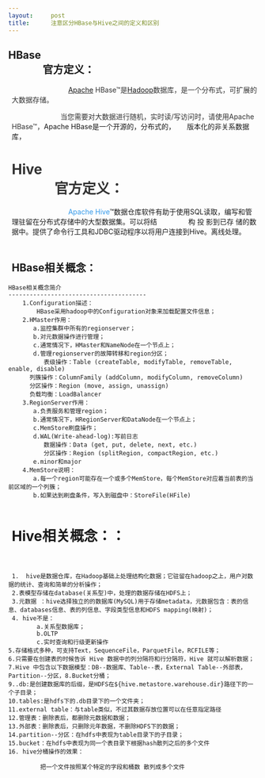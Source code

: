 ```yaml
---
layout:     post
title:      注意区分HBase与Hive之间的定义和区别
---
```

<div id="article_content" class="article_content clearfix csdn-tracking-statistics" data-pid="blog" data-mod="popu_307" data-dsm="post">
								            <link rel="stylesheet" href="https://csdnimg.cn/release/phoenix/template/css/ck_htmledit_views-f76675cdea.css">
						<div class="htmledit_views" id="content_views">
                <h2>HBase<br>
              官方定义：</h2>

<p style="margin-left:7px;"><span style="color:#333333;">                             <a class="externalLink" href="http://www.apache.org/" rel="nofollow">Apache</a> HBase™是<a class="externalLink" href="http://hadoop.apache.org/" rel="nofollow">Hadoop</a>数据库，是一个分布式，可扩展的大数据存储。</span></p>

<p style="margin-left:7px;"><span style="color:#333333;">                         当您需要对大数据进行随机，实时读/写访问时，请使用Apache HBase™，</span>Apache HBase是一个开源的，分布式的，      版本化的非关系数据库，</p>

<h1 style="margin-left:7px;"><span style="color:#333333;">Hive<br>
             官方定义：</span></h1>

<p style="margin-left:7px;">                             <span style="color:#3399ea;">Apache Hive</span>™数据仓库软件有助于使用SQL读取，编写和管理驻留在分布式存储中的大型数据集。可以将结                构 投 影到已存 储的数据中。提供了命令行工具和JDBC驱动程序以将用户连接到Hive。离线处理。<br>
 </p>

<h2 style="margin-left:7px;">HBase相关概念：</h2>

<pre class="has">
<code class="language-ruby">HBase相关概念简介
---------------------------------------
    1.Configuration描述：
        HBase采用hadoop中的Configuration对象来加载配置文件信息；
    2.HMaster作用：
       a.监控集群中所有的regionserver；
       b.对元数据操作进行管理；
       c.通常情况下，HMaster和NameNode在一个节点上；
       d.管理regionserver的故障转移和region分区；
          表级操作：Table (createTable, modifyTable, removeTable, enable, disable)
	  列簇操作：ColumnFamily (addColumn, modifyColumn, removeColumn)
	  分区操作：Region (move, assign, unassign)
	  负载均衡：LoadBalancer
    3.RegionServer作用：
       a.负责服务和管理region；
       b.通常情况下，HRegionServer和DataNode在一个节点上；
       c.MemStore刷盘操作；
       d.WAL(Write-ahead-log):写前日志
          数据操作：Data (get, put, delete, next, etc.)
          分区操作：Region (splitRegion, compactRegion, etc.)
       e.minor和major
    4.MemStore说明：
       a.每一个region可能存在一个或多个MemStore，每个MemStore对应着当前表的当前区域的一个列簇；
       b.如果达到刷盘条件，写入到磁盘中：StoreFile(HFile)

</code></pre>

<h1 style="margin-left:7px;">Hive相关概念：：<br>
 </h1>

<pre class="has">
<code class="language-ruby"> 1.  hive是数据仓库，在Hadoop基础上处理结构化数据；它驻留在hadoop之上，用户对数据的统计、查询和简单的分析操作；
 2.表模型存储在database(关系型)中，处理的数据存储在HDFS上；
 3.元数据 ：hive选择独立的的数据库(MySQL)用于存储metadata，元数据包含：表的信息、databases信息、表的列信息、字段类型信息和HDFS mapping(映射)；
 4. hive不是： 
        a.关系型数据库；
        b.OLTP
        c.实时查询和行级更新操作
5.存储格式多种，可支持Text，SequenceFile，ParquetFile，RCFILE等；
6.只需要在创建表的时候告诉 Hive 数据中的列分隔符和行分隔符，Hive 就可以解析数据；
7.Hive 中包含以下数据模型：DB--数据库、Table--表，External Table--外部表，Partition--分区，8.Bucket分桶；
9..db:是创建数据库的后缀，是HDFS在${hive.metastore.warehouse.dir}路径下的一个子目录；
10.tables:是hdfs下的.db目录下的一个文件夹；
11.external table：与table类似，不过其数据存放位置可以在任意指定路径
12.管理表：删除表后，都删除元数据和数据；
13.外部表：删除表后，只删除元年数据，不删除HDFS下的数据；
14.partition--分区：在hdfs中表现为table目录下的子目录；
15.bucket：在hdfs中表现为同一个表目录下根据hash散列之后的多个文件
16. hive分桶操作的效果：

         把一个文件按照某个特定的字段和桶数 散列成多个文件</code></pre>

<p style="margin-left:7px;"> </p>

<p style="margin-left:7px;"> </p>

<p style="margin-left:7px;"> </p>

<p style="margin-left:7px;"> </p>

<p style="margin-left:7px;"> </p>

<p style="margin-left:7px;"> </p>

<p style="margin-left:7px;"> </p>

<p style="margin-left:7px;"> </p>

<p style="margin-left:7px;"> </p>

<p style="margin-left:7px;"> </p>            </div>
                </div>